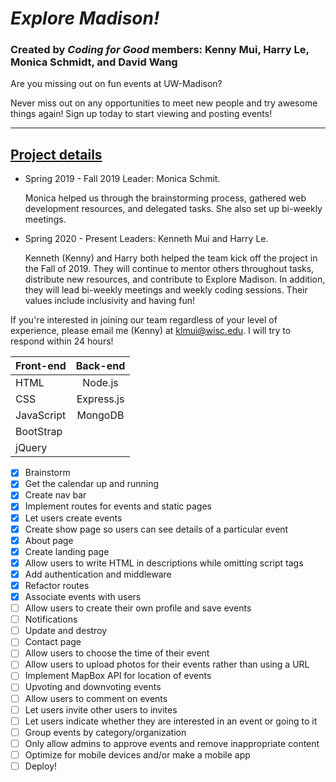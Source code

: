 # ***Explore Madison!***
### Created by *Coding for Good* members: Kenny Mui, Harry Le, Monica Schmidt, and David Wang

Are you missing out on fun events at UW-Madison?

Never miss out on any opportunities to meet new people and try awesome things again! Sign up today to start viewing and posting events!

-----------------------------------------------------

<h2> <strong> <u> Project details </U> </strong> </h2>

- Spring 2019 - Fall 2019 Leader: Monica Schmit.

    Monica helped us through the brainstorming process, gathered web development resources, and delegated tasks. She also set up bi-weekly meetings.

- Spring 2020 - Present Leaders: Kenneth Mui and Harry Le.

    Kenneth (Kenny) and Harry both helped the team kick off the project in the Fall of 2019. They will continue to mentor others throughout tasks, distribute new resources, and contribute to Explore Madison. In addition, they will lead bi-weekly meetings and weekly coding sessions. Their values include inclusivity and having fun!

If you're interested in joining our team regardless of your level of experience, please email me (Kenny) at klmui@wisc.edu. I will try to respond within 24 hours!

| Front-end      | Back-end     | 
| :---           |    :----:    |
| HTML           |    Node.js   | 
| CSS            | Express.js   |  
| JavaScript     | MongoDB      | 
| BootStrap      |              | 
| jQuery         |              | 

- [x] Brainstorm
- [x] Get the calendar up and running
- [x] Create nav bar
- [x] Implement routes for events and static pages
- [x] Let users create events
- [x] Create show page so users can see details of a particular event
- [x] About page
- [x] Create landing page
- [x] Allow users to write HTML in descriptions while omitting script tags
- [x] Add authentication and middleware
- [x] Refactor routes
- [x] Associate events with users
- [ ] Allow users to create their own profile and save events
- [ ] Notifications
- [ ] Update and destroy
- [ ] Contact page
- [ ] Allow users to choose the time of their event
- [ ] Allow users to upload photos for their events rather than using a URL
- [ ] Implement MapBox API for location of events
- [ ] Upvoting and downvoting events
- [ ] Allow users to comment on events
- [ ] Let users invite other users to invites
- [ ] Let users indicate whether they are interested in an event or going to it
- [ ] Group events by category/organization
- [ ] Only allow admins to approve events and remove inappropriate content
- [ ] Optimize for mobile devices and/or make a mobile app
- [ ] Deploy!
